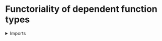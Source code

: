 #  Functoriality of dependent function types

<details><summary>Imports</summary>
```agda
module foundation.functoriality-dependent-function-types where

open import foundation-core.functoriality-dependent-function-types public

open import foundation-core.commuting-squares-of-maps
open import foundation-core.constant-maps
open import foundation-core.dependent-pair-types
open import foundation-core.embeddings
open import foundation-core.fibers-of-maps
open import foundation-core.functions
open import foundation-core.functoriality-dependent-pair-types
open import foundation-core.homotopies
open import foundation-core.propositional-maps
open import foundation-core.truncated-maps
open import foundation-core.truncated-types
open import foundation-core.truncation-levels
open import foundation-core.universe-levels

open import foundation.equivalences
open import foundation.equivalence-extensionality
open import foundation.function-extensionality
open import foundation.identity-types
open import foundation.type-theoretic-principle-of-choice
open import foundation.unit-type
open import foundation.universal-property-unit-type
```
</details>

## Idea

The type constructor for dependent function types acts contravariantly in its first argument, and covariantly in its second argument.

## Properties

### An equivalence of base types and a family of equivalences induce an equivalence on dependent function types

```agda
module _
  { l1 l2 l3 l4 : Level}
  { A' : UU l1} {B' : A' → UU l2} {A : UU l3} (B : A → UU l4)
  ( e : A' ≃ A) (f : (a' : A') → B' a' ≃ B (map-equiv e a'))
  where

  map-equiv-Π : ((a' : A') → B' a') → ((a : A) → B a)
  map-equiv-Π =
    ( map-Π
      ( λ a →
        ( tr B (issec-map-inv-equiv e a)) ∘
        ( map-equiv (f (map-inv-equiv e a))))) ∘
    ( precomp-Π (map-inv-equiv e) B')

  compute-map-equiv-Π :
    (h : (a' : A') → B' a') (a' : A') →
    map-equiv-Π h (map-equiv e a') ＝ map-equiv (f a') (h a')
  compute-map-equiv-Π h a' =
    ( ap
      ( λ t →
        tr B t ( map-equiv
                 ( f (map-inv-equiv e (map-equiv e a')))
                 ( h (map-inv-equiv e (map-equiv e a')))))
      ( coherence-map-inv-equiv e a')) ∙
    ( ( tr-ap
        ( map-equiv e)
        ( λ _ → id)
        ( isretr-map-inv-equiv e a')
        ( map-equiv
          ( f (map-inv-equiv e (map-equiv e a')))
          ( h (map-inv-equiv e (map-equiv e a'))))) ∙
      ( α ( map-inv-equiv e (map-equiv e a'))
          ( isretr-map-inv-equiv e a')))
    where
    α :
      (x : A') (p : x ＝ a') →
      tr (B ∘ map-equiv e) p (map-equiv (f x) (h x)) ＝ map-equiv (f a') (h a')
    α x refl = refl

  abstract
    is-equiv-map-equiv-Π : is-equiv map-equiv-Π
    is-equiv-map-equiv-Π =
      is-equiv-comp
        ( map-Π (λ a →
          ( tr B (issec-map-inv-is-equiv (is-equiv-map-equiv e) a)) ∘
          ( map-equiv (f (map-inv-is-equiv (is-equiv-map-equiv e) a)))))
        ( precomp-Π (map-inv-is-equiv (is-equiv-map-equiv e)) B')
        ( is-equiv-precomp-Π-is-equiv
          ( map-inv-is-equiv (is-equiv-map-equiv e))
          ( is-equiv-map-inv-is-equiv (is-equiv-map-equiv e))
          ( B'))
        ( is-equiv-map-Π _
          ( λ a → is-equiv-comp
            ( tr B (issec-map-inv-is-equiv (is-equiv-map-equiv e) a))
            ( map-equiv (f (map-inv-is-equiv (is-equiv-map-equiv e) a)))
            ( is-equiv-map-equiv
              ( f (map-inv-is-equiv (is-equiv-map-equiv e) a)))
            ( is-equiv-tr B (issec-map-inv-is-equiv (is-equiv-map-equiv e) a))))

  equiv-Π : ((a' : A') → B' a') ≃ ((a : A) → B a)
  pr1 equiv-Π = map-equiv-Π
  pr2 equiv-Π = is-equiv-map-equiv-Π
```

### The functorial action of dependent function types preserves identity morphisms

```agda
id-map-equiv-Π :
  { l1 l2 : Level} {A : UU l1} (B : A → UU l2) →
  ( map-equiv-Π B (id-equiv {A = A}) (λ a → id-equiv {A = B a})) ~ id
id-map-equiv-Π B h = eq-htpy (compute-map-equiv-Π B id-equiv (λ a → id-equiv) h)
```

### The fibers of `map-Π'`.

```agda
equiv-fib-map-Π' :
  {l1 l2 l3 l4 : Level} {I : UU l1} {A : I → UU l2} {B : I → UU l3}
  {J : UU l4} (α : J → I) (f : (i : I) → A i → B i)
  (h : (j : J) → B (α j)) →
  ((j : J) → fib (f (α j)) (h j)) ≃ fib (map-Π' α f) h
equiv-fib-map-Π' α f h =
  equiv-tot (λ x → equiv-eq-htpy) ∘e distributive-Π-Σ
```

### Truncated families of maps induce truncated maps on dependent function types

```agda
abstract
  is-trunc-map-map-Π :
    (k : 𝕋) {l1 l2 l3 : Level} {I : UU l1} {A : I → UU l2} {B : I → UU l3}
    (f : (i : I) → A i → B i) →
    ((i : I) → is-trunc-map k (f i)) → is-trunc-map k (map-Π f)
  is-trunc-map-map-Π k {I = I} f H h =
    is-trunc-equiv' k
      ( (i : I) → fib (f i) (h i))
      ( equiv-fib-map-Π f h)
      ( is-trunc-Π k (λ i → H i (h i)))

abstract
  is-emb-map-Π :
    {l1 l2 l3 : Level} {I : UU l1} {A : I → UU l2} {B : I → UU l3}
    {f : (i : I) → A i → B i} →
    ((i : I) → is-emb (f i)) → is-emb (map-Π f)
  is-emb-map-Π {f = f} H =
    is-emb-is-prop-map
      ( is-trunc-map-map-Π neg-one-𝕋 f
        ( λ i → is-prop-map-is-emb (H i)))

emb-Π :
  {l1 l2 l3 : Level} {I : UU l1} {A : I → UU l2} {B : I → UU l3} →
  ((i : I) → A i ↪ B i) → ((i : I) → A i) ↪ ((i : I) → B i)
pr1 (emb-Π f) = map-Π (λ i → map-emb (f i))
pr2 (emb-Π f) = is-emb-map-Π (λ i → is-emb-map-emb (f i))
```

### A family of truncated maps over any map induces a truncated map on dependent function types

```agda
is-trunc-map-map-Π-is-trunc-map' :
  (k : 𝕋) {l1 l2 l3 l4 : Level} {I : UU l1} {A : I → UU l2} {B : I → UU l3}
  {J : UU l4} (α : J → I) (f : (i : I) → A i → B i) →
  ((i : I) → is-trunc-map k (f i)) → is-trunc-map k (map-Π' α f)
is-trunc-map-map-Π-is-trunc-map' k {J = J} α f H h =
  is-trunc-equiv' k
    ( (j : J) → fib (f (α j)) (h j))
    ( equiv-fib-map-Π' α f h)
    ( is-trunc-Π k (λ j → H (α j) (h j)))

is-trunc-map-is-trunc-map-map-Π' :
  (k : 𝕋) {l1 l2 l3 : Level} {I : UU l1} {A : I → UU l2} {B : I → UU l3}
  (f : (i : I) → A i → B i) →
  ({l : Level} {J : UU l} (α : J → I) → is-trunc-map k (map-Π' α f)) →
  (i : I) → is-trunc-map k (f i)
is-trunc-map-is-trunc-map-map-Π' k {A = A} {B} f H i b =
  is-trunc-equiv' k
    ( fib (map-Π (λ (x : unit) → f i)) (const unit (B i) b))
    ( equiv-Σ
      ( λ a → f i a ＝ b)
      ( equiv-universal-property-unit (A i))
      ( λ h → equiv-ap
        ( equiv-universal-property-unit (B i))
        ( map-Π (λ x → f i) h)
        ( const unit (B i) b)))
    ( H (λ x → i) (const unit (B i) b))

is-emb-map-Π-is-emb' :
  {l1 l2 l3 l4 : Level} {I : UU l1} {A : I → UU l2} {B : I → UU l3} →
  {J : UU l4} (α : J → I) (f : (i : I) → A i → B i) →
  ((i : I) → is-emb (f i)) → is-emb (map-Π' α f)
is-emb-map-Π-is-emb' α f H =
  is-emb-is-prop-map
    ( is-trunc-map-map-Π-is-trunc-map' neg-one-𝕋 α f
      ( λ i → is-prop-map-is-emb (H i)))
```

###

```agda
HTPY-map-equiv-Π :
  { l1 l2 l3 l4 : Level}
  { A' : UU l1} (B' : A' → UU l2) {A : UU l3} (B : A → UU l4)
  ( e e' : A' ≃ A) (H : htpy-equiv e e') →
  UU (l1 ⊔ l2 ⊔ l3 ⊔ l4)
HTPY-map-equiv-Π {A' = A'} B' {A} B e e' H =
  ( f : (a' : A') → B' a' ≃ B (map-equiv e a')) →
  ( f' : (a' : A') → B' a' ≃ B (map-equiv e' a')) →
  ( K : (a' : A') →
        ((tr B (H a')) ∘ (map-equiv (f a'))) ~ (map-equiv (f' a'))) →
  ( map-equiv-Π B e f) ~ (map-equiv-Π B e' f')

htpy-map-equiv-Π-refl-htpy :
  { l1 l2 l3 l4 : Level}
  { A' : UU l1} {B' : A' → UU l2} {A : UU l3} (B : A → UU l4)
  ( e : A' ≃ A) →
  HTPY-map-equiv-Π B' B e e (refl-htpy-equiv e)
htpy-map-equiv-Π-refl-htpy {B' = B'} B e f f' K =
  ( htpy-map-Π
    ( λ a →
      ( tr B (issec-map-inv-is-equiv (is-equiv-map-equiv e) a)) ·l
      ( K (map-inv-is-equiv (is-equiv-map-equiv e) a)))) ·r
  ( precomp-Π (map-inv-is-equiv (is-equiv-map-equiv e)) B')

abstract
  htpy-map-equiv-Π :
    { l1 l2 l3 l4 : Level}
    { A' : UU l1} {B' : A' → UU l2} {A : UU l3} (B : A → UU l4)
    ( e e' : A' ≃ A) (H : htpy-equiv e e') →
    HTPY-map-equiv-Π B' B e e' H
  htpy-map-equiv-Π {B' = B'} B e e' H f f' K =
    ind-htpy-equiv e
      ( HTPY-map-equiv-Π B' B e)
      ( htpy-map-equiv-Π-refl-htpy B e)
      e' H f f' K

  comp-htpy-map-equiv-Π :
    { l1 l2 l3 l4 : Level}
    { A' : UU l1} {B' : A' → UU l2} {A : UU l3} (B : A → UU l4)
    ( e : A' ≃ A) →
    ( htpy-map-equiv-Π {B' = B'} B e e (refl-htpy-equiv e)) ＝
    ( ( htpy-map-equiv-Π-refl-htpy B e))
  comp-htpy-map-equiv-Π {B' = B'} B e =
    comp-htpy-equiv e
      ( HTPY-map-equiv-Π B' B e)
      ( htpy-map-equiv-Π-refl-htpy B e)

map-automorphism-Π :
  { l1 l2 : Level} {A : UU l1} {B : A → UU l2}
  ( e : A ≃ A) (f : (a : A) → B a ≃ B (map-equiv e a)) →
  ( (a : A) → B a) → ((a : A) → B a)
map-automorphism-Π {B = B} e f =
  ( map-Π (λ a → (map-inv-is-equiv (is-equiv-map-equiv (f a))))) ∘
  ( precomp-Π (map-equiv e) B)

abstract
  is-equiv-map-automorphism-Π :
    { l1 l2 : Level} {A : UU l1} {B : A → UU l2}
    ( e : A ≃ A) (f : (a : A) → B a ≃ B (map-equiv e a)) →
    is-equiv (map-automorphism-Π e f)
  is-equiv-map-automorphism-Π {B = B} e f =
    is-equiv-comp _ _
      ( is-equiv-precomp-Π-is-equiv _ (is-equiv-map-equiv e) B)
      ( is-equiv-map-Π _
        ( λ a → is-equiv-map-inv-is-equiv (is-equiv-map-equiv (f a))))

automorphism-Π :
  { l1 l2 : Level} {A : UU l1} {B : A → UU l2}
  ( e : A ≃ A) (f : (a : A) → B a ≃ B (map-equiv e a)) →
  ( (a : A) → B a) ≃ ((a : A) → B a)
pr1 (automorphism-Π e f) = map-automorphism-Π e f
pr2 (automorphism-Π e f) = is-equiv-map-automorphism-Π e f
```

### Precomposing functions `Π B C` by `f : A → B` is `k+1`-truncated if and only if precomposing homotopies is `k`-truncated

```agda
coherence-square-ap-precomp-Π :
  {l1 l2 l3 : Level} {A : UU l1} {B : UU l2} (f : A → B) {C : B → UU l3}
  (g h : (b : B) → C b) →
  coherence-square-maps
    ( ap (precomp-Π f C) {g} {h})
    ( htpy-eq)
    ( htpy-eq)
    ( precomp-Π f (eq-value g h))
coherence-square-ap-precomp-Π f g .g refl = refl

is-trunc-map-succ-precomp-Π :
  {l1 l2 l3 : Level} {k : 𝕋} {A : UU l1} {B : UU l2} {f : A → B}
  {C : B → UU l3} →
  ((g h : (b : B) → C b) → is-trunc-map k (precomp-Π f (eq-value g h))) →
  is-trunc-map (succ-𝕋 k) (precomp-Π f C)
is-trunc-map-succ-precomp-Π {k = k} {f = f} {C = C} H =
  is-trunc-map-is-trunc-map-ap k (precomp-Π f C)
    ( λ g h →
      is-trunc-map-top-is-trunc-map-bottom-is-equiv k
        ( ap (precomp-Π f C))
        ( htpy-eq)
        ( htpy-eq)
        ( precomp-Π f (eq-value g h))
        ( coherence-square-ap-precomp-Π f g h)
        ( funext g h)
        ( funext (g ∘ f) (h ∘ f))
        ( H g h))
```

## See also

- Arithmetical laws involving dependent function types are recorded in
  [`foundation.type-arithmetic-dependent-function-types`](foundation.type-arithmetic-dependent-function-types.md).
- Equality proofs in dependent function types are characterized in
  [`foundation.equality-dependent-function-types`](foundation.equality-dependent-function-types.md).

- Functorial properties of function types are recorded in
  [`foundation.functoriality-function-types`](foundation.functoriality-function-types.md).
- Functorial properties of dependent pair types are recorded in
  [`foundation.functoriality-dependent-pair-types`](foundation.functoriality-dependent-pair-types.md).
- Functorial properties of cartesian product types are recorded in
  [`foundation.functoriality-cartesian-product-types`](foundation.functoriality-cartesian-product-types.md).
